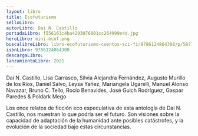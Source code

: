 ```yaml
---
layout: libro
title: Ecofuturismo
selloLibro: 
autorLibro: Dai N. Castillo
portadaLibro: f556163c4ba4293076801cc264999e4d.jpg
heroLibro: mini-ecof.png
buscalibreLibro: libro-ecofuturismo-cuentos-sci-fi/9786124864308/p/58770619
isbnLibro: 9786124864308
descargaLibro: 
lanzamientoLibro: 2021
---
```


Dai N. Castillo, Lisa Carrasco, Silvia Alejandra Fernández, Augusto Murillo de los Ríos, Daniel Salvo, Leysa Yañez, Mariangela Ugarelli, Manuel Alonso Navazar, Bruno C. Tello, Rocío Benavides, José Guich Rodríguez, Gaspar Paredes & Poldark Mego

Los once relatos de ficción eco especulativa de esta antología de Dai N. Castillo, nos muestran lo que podría ser el futuro. Son visiones sobre la capacidad de adaptación de la humanidad ante posibles catástrofes, y la evolución de la sociedad bajo estas circunstancias.